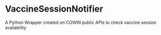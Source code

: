 # VaccineSessionNotifier
A Python Wrapper created on COWIN public APIs to check vaccine session availability
